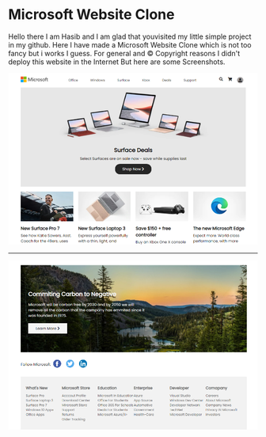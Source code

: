 <h1>Microsoft Website Clone</h1>

<p>Hello there I am Hasib and I am glad that youvisited my little simple project in my github. Here I have made a Microsoft Website Clone which is not too fancy but i works I guess. For general and &copy; Copyright reasons I didn't deploy this website in the Internet But here are some Screenshots.</p>

<img src="./Images/1.png">
<hr/>
<img src="Images/Screenshot_1.png">
